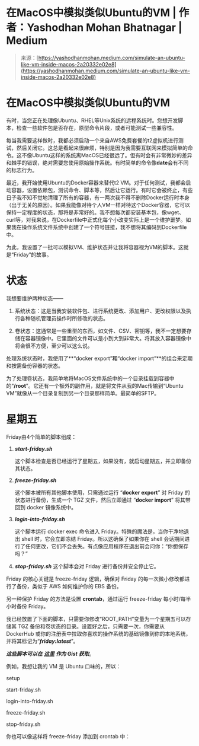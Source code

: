 <!--yml

类别：未分类

日期：2024年05月27日 14:51:00

-->

# 在MacOS中模拟类似Ubuntu的VM | 作者：Yashodhan Mohan Bhatnagar | Medium

> 来源：[https://yashodhanmohan.medium.com/simulate-an-ubuntu-like-vm-inside-macos-2a20332e02e8](https://yashodhanmohan.medium.com/simulate-an-ubuntu-like-vm-inside-macos-2a20332e02e8)

# 在MacOS中模拟类似Ubuntu的VM

有时，当您正在处理像Ubuntu、RHEL等Unix系统的远程系统时。您想开发脚本，检查一些软件包是否存在，原型命令片段，或者可能测试一些兼容性。

每当我需要这样做时，我都必须启动一个来自AWS免费套餐的t2虚拟机进行测试，然后关闭它。这总是看起来很麻烦，特别是因为我需要互联网来模拟简单的命令。这不像Ubuntu这样的系统离MacOS已经很远了。但有时会有非常微妙的差异和棘手的错误，绝对需要您使用原始操作系统。有时简单的命令像**date**会有不同的标志行为。

最近，我开始使用Ubuntu的Docker容器来替代t2 VM。对于任何测试，我都会启动容器，设置依赖包，测试命令、脚本等，然后让它运行。有时它会被终止，有些日子我不知不觉地清理了所有的容器，有一两次我不得不删除Docker运行时本身（出于无关的原因）。如果我能像对待个人VM一样对待这个Docker容器，它可以保持一定程度的状态，那将是非常好的。我不想每次都安装基本包，像wget、curl等，对我来说，在Dockerfile中正式化每个小改变实际上是一个维护噩梦。如果我在操作系统文件系统中创建了一个符号链接，我不想将其编码到Dockerfile中。

为此，我设置了一批可以模拟VM、维护状态并让我将容器视为VM的脚本。这就是“Friday”的故事。

# 状态

我想要维护两种状态——

1.  系统状态：这是当我安装软件包、进行系统更改、添加用户、更改权限以及执行各种随机管理员操作时所修改的状态。

1.  卷状态：这通常是一些重型的东西，如文件、CSV、密钥等，我不一定想要存储在容器镜像中。它里面的文件可以是小到大到非常大。将其放入容器镜像中将会很不方便，至少可以这么说。

处理系统状态时，我使用了**“docker export”**和**“docker import”**的组合来定期和按需备份容器的状态。

为了处理卷状态，我简单地将MacOS文件系统中的一个目录挂载到容器中的“**/root**”。它还有一个额外的副作用，就是将文件从我的Mac传输到“Ubuntu VM”就像从一个目录复制到另一个目录那样简单。最简单的SFTP。

# 星期五

Friday由4个简单的脚本组成：

1.  ***start-friday.sh***

    这个脚本检查是否已经运行了星期五，如果没有，就启动星期五，并立即备份其状态。

1.  ***freeze-friday.sh***

    这个脚本被所有其他脚本使用，只需通过运行 “**docker export**” 对 Friday 的状态进行备份，生成一个 TGZ 文件，然后立即通过 “**docker import**” 将其带回到 docker 镜像系统中。

1.  ***login-into-friday.sh***

    这个脚本运行 docker exec 命令进入 Friday。特殊的魔法是，当你干净地退出 shell 时，它会立即冻结 Friday。所以这确保了如果你在 shell 会话期间进行了任何更改，它们不会丢失。有点像应用程序在退出前会问你：“你想保存吗？”

1.  ***stop-friday.sh*** 这个脚本会对 Friday 进行备份并安全停止它。

Friday 的核心关键是 freeze-friday 逻辑，确保对 Friday 的每一次微小修改都进行了备份，类似于 AWS 如何维护你的 EBS 备份。

另一种保护 Friday 的方法是设置 **crontab**，通过运行 freeze-friday 每小时/每半小时备份 Friday。

我已经放置了下面的脚本，只需要你修改“ROOT_PATH”变量为一个星期五可以存储其 TGZ 备份和卷状态的目录。设置好之后，只需要一次，你需要从 DockerHub 或你的注册表中拉取你喜欢的操作系统的基础镜像到你的本地系统，并将其标记为“***friday:latest***”。

***这些脚本可以在*** [***这里***](https://gist.github.com/yashodhanmohan/2c1b712883dec6dfba8ba2586df1b0cc) ***作为 Gist 获取***。

例如，我想让我的 VM 是 Ubuntu 口味的，所以：

setup

start-friday.sh

login-into-friday.sh

freeze-friday.sh

stop-friday.sh

你也可以像这样将 freeze-friday 添加到 crontab 中：
